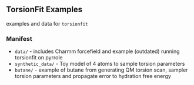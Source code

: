 ## TorsionFit Examples

examples and data for `torsionfit`

### Manifest

* `data/` - includes Charmm forcefield and example (outdated) running torsionfit on pyrrole
* `synthetic_data/` - Toy model of 4 atoms to sample torsion parameters
* `butane/` - example of butane from generating QM torsion scan, sampler torsion parameters
and propagate error to hydration free energy
